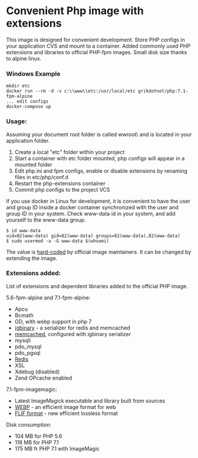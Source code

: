 # Convenient Php image with extensions

This image is designed for convenient development. Store PHP configs in your application CVS and mount to a container.
Added commonly used PHP extensions and libraries to official PHP-fpm images.
Small disk size thanks to alpine linux.

### Windows Example
```
mkdir etc
docker run --rm -d -v c:\\www\\etc:/usr/local/etc grikdotnet/php:7.1-fpm-alpine 
... edit configs
docker-compose up
```

### Usage:
Assuming your document root folder is called wwroot\ and is located in your application folder.
1. Create a local "etc" folder within your project
2. Start a container with etc folder mounted, php configs will appear in a mounted folder
3. Edit php.ini and fpm configs, enable or disable extensions by renaming files in etc/php/conf.d 
5. Restart the php-extensions container
6. Commit php configs to the project VCS

If you use docker in Linux for development, it is convenient to have the user and group ID inside a docker container synchronized with the user and group ID in your system. Check www-data id in your system, and add yourself to the www-data group.
```
$ id www-data
uid=82(www-data) gid=82(www-data) groups=82(www-data),82(www-data)
$ sudo usermod -a -G www-data $(whoami)
```
The value is [hard-coded](https://github.com/docker-library/php/blob/master/7.1/fpm/alpine/Dockerfile#L28) by official image maintainers. It can be changed by extending the image.

### Extensions added:

List of extensions and dependent libraries added to the official PHP image.

5.6-fpm-alpine and 7.1-fpm-alpine:

* Apcu
* Bcmath
* GD, with webp support in php 7
* [igbinary](https://github.com/igbinary/igbinary) - a serializer for redis and memcached
* [memcached](https://github.com/php-memcached-dev/php-memcached/tree/php7), configured with igbinary serializer
* mysqli
* pdo_mysql
* pdo_pgsql
* [Redis](https://github.com/phpredis/phpredis)
* XSL
* Xdebug (disabled)
* Zend OPcache enabled

7.1-fpm-imagemagic:
* Latest ImageMagick executable and library built from sources
* [WEBP](https://en.wikipedia.org/wiki/WebP) - an efficient image format for web
* [FLIF format](https://en.wikipedia.org/wiki/Free_Lossless_Image_Format) - new efficient lossless format

Disk consumption: 
* 104 MB for PHP 5.6
* 118 MB for PHP 7.1
* 175 MB fr PHP 7.1 with ImageMagic

